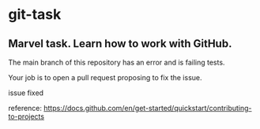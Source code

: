 # git-task

## Marvel task. Learn how to work with GitHub.

The main branch of this repository has an error and is failing tests. 

Your job is to open a pull request proposing to fix the issue.

issue fixed

reference: https://docs.github.com/en/get-started/quickstart/contributing-to-projects

